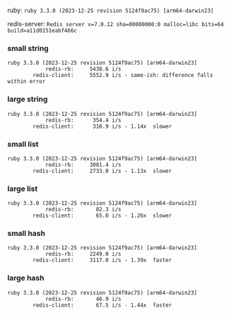 ruby: `ruby 3.3.0 (2023-12-25 revision 5124f9ac75) [arm64-darwin23]`

redis-server: `Redis server v=7.0.12 sha=00000000:0 malloc=libc bits=64 build=a11d0151eabf466c`


### small string

```
ruby 3.3.0 (2023-12-25 revision 5124f9ac75) [arm64-darwin23]
            redis-rb:     5438.6 i/s
        redis-client:     5552.9 i/s - same-ish: difference falls within error

```

### large string

```
ruby 3.3.0 (2023-12-25 revision 5124f9ac75) [arm64-darwin23]
            redis-rb:      354.4 i/s
        redis-client:      310.9 i/s - 1.14x  slower

```

### small list

```
ruby 3.3.0 (2023-12-25 revision 5124f9ac75) [arm64-darwin23]
            redis-rb:     3081.4 i/s
        redis-client:     2733.0 i/s - 1.13x  slower

```

### large list

```
ruby 3.3.0 (2023-12-25 revision 5124f9ac75) [arm64-darwin23]
            redis-rb:       82.3 i/s
        redis-client:       65.0 i/s - 1.26x  slower

```

### small hash

```
ruby 3.3.0 (2023-12-25 revision 5124f9ac75) [arm64-darwin23]
            redis-rb:     2249.0 i/s
        redis-client:     3117.0 i/s - 1.39x  faster

```

### large hash

```
ruby 3.3.0 (2023-12-25 revision 5124f9ac75) [arm64-darwin23]
            redis-rb:       46.9 i/s
        redis-client:       67.5 i/s - 1.44x  faster

```

